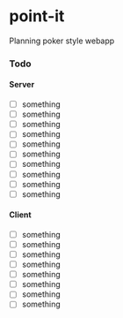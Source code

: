 # point-it
Planning poker style webapp

### Todo
#### Server
- [ ] something
- [ ] something
- [ ] something
- [ ] something
- [ ] something
- [ ] something
- [ ] something
- [ ] something
- [ ] something
- [ ] something

#### Client
- [ ] something
- [ ] something
- [ ] something
- [ ] something
- [ ] something
- [ ] something
- [ ] something
- [ ] something

